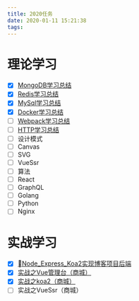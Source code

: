 ```yaml
---
title: 2020任务
date: 2020-01-11 15:21:38
tags:
---
```


# 理论学习
* [x] [MongoDB学习总结](http://blog.amyas.cn/2019/07/24/MongoDB%E5%AD%A6%E4%B9%A0%E6%80%BB%E7%BB%93/)
* [x] [Redis学习总结](http://blog.amyas.cn/2019/08/06/redis/)
* [x] [MySql学习总结](http://blog.amyas.cn/2019/08/06/mysql%E5%AD%A6%E4%B9%A0%E6%80%BB%E7%BB%93/)
* [x] [Docker学习总结](http://blog.amyas.cn/2019/07/29/docker%E5%88%9B%E5%BB%BA%E5%90%84%E7%A7%8D%E5%AE%B9%E5%99%A8/)
* [ ] [Webpack学习总结](http://blog.amyas.cn/2019/08/06/webpack%E5%AD%A6%E4%B9%A0%E6%80%BB%E7%BB%93/)
* [ ] [HTTP学习总结](http://blog.amyas.cn/2019/12/25/HTTP%E5%8D%8F%E8%AE%AE/)
* [ ] 设计模式
* [ ] Canvas
* [ ] SVG
* [ ] VueSsr
* [ ] 算法
* [ ] React
* [ ] GraphQL
* [ ] Golang
* [ ] Python
* [ ] Nginx

# 实战学习
* [x] [Node_Express_Koa2实现博客项目后端](http://blog.amyas.cn/2019/07/25/node_express_koa2%E5%AE%9E%E7%8E%B0%E5%8D%9A%E5%AE%A2%E9%A1%B9%E7%9B%AE%E5%90%8E%E7%AB%AF/)
* [x] [实战之Vue管理台（商城）](https://github.com/Amyas/vue_admin)
* [x] [实战之koa2（商城）](https://github.com/Amyas/koa-server)
* [ ] 实战之VueSsr（商城）